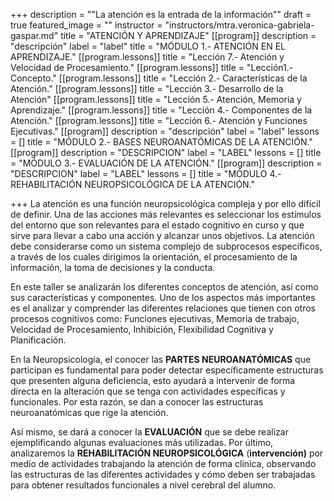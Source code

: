 +++
description = "\"La atención es la entrada de la información\""
draft = true
featured_image = ""
instructor = "instructors/mtra.veronica-gabriela-gaspar.md"
title = "ATENCIÓN Y APRENDIZAJE"
[[program]]
description = "descripción"
label = "label"
title = "MÓDULO 1.- ATENCIÓN EN EL APRENDIZAJE."
[[program.lessons]]
title = "Lección 7.- Atención y Velocidad de Procesamiento."
[[program.lessons]]
title = "Lección1.- Concepto."
[[program.lessons]]
title = "Lección 2.- Características de la Atención."
[[program.lessons]]
title = "Lección 3.- Desarrollo de la Atención"
[[program.lessons]]
title = "Lección 5.- Atención, Memoria y Aprendizaje."
[[program.lessons]]
title = "Lección 4.- Componentes de la Atención."
[[program.lessons]]
title = "Lección 6.- Atención y Funciones Ejecutivas."
[[program]]
description = "descripción"
label = "label"
lessons = []
title = "MÓDULO 2.- BASES NEUROANATÓMICAS DE LA ATENCIÓN."
[[program]]
description = "DESCRIPCION"
label = "LABEL"
lessons = []
title = "MÓDULO 3.- EVALUACIÓN DE LA ATENCIÓN."
[[program]]
description = "DESCRIPCION"
label = "LABEL"
lessons = []
title = "MÓDULO 4.- REHABILITACIÓN NEUROPSICOLÓGICA DE LA ATENCIÓN."

+++
La atención es una función neuropsicológica compleja y por ello difícil de definir. Una de las acciones más relevantes es seleccionar los estímulos del entorno que son relevantes para el estado cognitivo en curso y que sirve para llevar a cabo una acción y alcanzar unos objetivos. La atención debe considerarse como un sistema complejo de subprocesos específicos, a través de los cuales dirigimos la orientación, el procesamiento de la información, la toma de decisiones y la conducta.

En este taller se analizarán los diferentes conceptos de atención, así como sus características y componentes. Uno de los aspectos más importantes es el analizar y comprender las diferentes relaciones que tienen con otros procesos cognitivos como: Funciones ejecutivas, Memoria de trabajo, Velocidad de Procesamiento, Inhibición, Flexibilidad Cognitiva y Planificación.

En la Neuropsicología, el conocer las **PARTES NEUROANATÓMICAS** que participan es fundamental para poder detectar específicamente estructuras que presenten alguna deficiencia, esto ayudará a intervenir de forma directa en la alteración que se tenga con actividades específicas y funcionales. Por esta razón, se dan a conocer las estructuras neuroanatómicas que rige la atención.

Así mismo, se dará a conocer la **EVALUACIÓN** que se debe realizar ejemplificando algunas evaluaciones más utilizadas. Por último, analizaremos la **REHABILITACIÓN NEUROPSICOLÓGICA** (**intervención)** por medio de actividades trabajando la atención de forma clínica, observando las estructuras de las diferentes actividades y cómo deben ser trabajadas para obtener resultados funcionales a nivel cerebral del alumno.